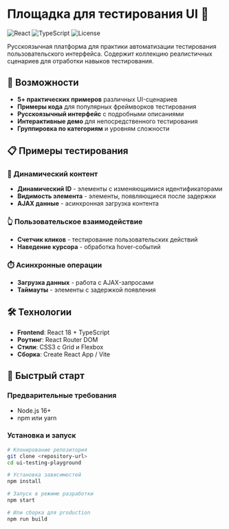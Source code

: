 # Площадка для тестирования UI 🧪

![React](https://img.shields.io/badge/React-18.2.0-blue)
![TypeScript](https://img.shields.io/badge/TypeScript-5.0-blue)
![License](https://img.shields.io/badge/License-MIT-green)

Русскоязычная платформа для практики автоматизации тестирования пользовательского интерфейса. Содержит коллекцию реалистичных сценариев для отработки навыков тестирования.

## 🚀 Возможности

- **5+ практических примеров** различных UI-сценариев
- **Примеры кода** для популярных фреймворков тестирования
- **Русскоязычный интерфейс** с подробными описаниями
- **Интерактивные демо** для непосредственного тестирования
- **Группировка по категориям** и уровням сложности

## 📋 Примеры тестирования

### 🔄 Динамический контент

- **Динамический ID** - элементы с изменяющимися идентификаторами
- **Видимость элемента** - элементы, появляющиеся после задержки
- **AJAX данные** - асинхронная загрузка контента

### 👆 Пользовательское взаимодействие

- **Счетчик кликов** - тестирование пользовательских действий
- **Наведение курсора** - обработка hover-событий

### ⏱️ Асинхронные операции

- **Загрузка данных** - работа с AJAX-запросами
- **Таймауты** - элементы с задержкой появления

## 🛠️ Технологии

- **Frontend**: React 18 + TypeScript
- **Роутинг**: React Router DOM
- **Стили**: CSS3 с Grid и Flexbox
- **Сборка**: Create React App / Vite

## 🏁 Быстрый старт

### Предварительные требования

- Node.js 16+
- npm или yarn

### Установка и запуск

```bash
# Клонирование репозитория
git clone <repository-url>
cd ui-testing-playground

# Установка зависимостей
npm install

# Запуск в режиме разработки
npm start

# Или сборка для production
npm run build
```
